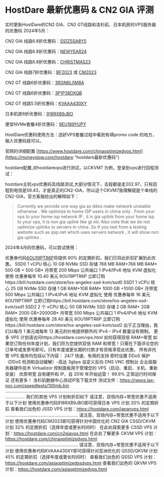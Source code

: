 # HostDare 最新优惠码 & CN2 GIA 评测
实时更新HostDare的CN2 GIA、CN2 GT线路和洛杉矶、日本机房的VPS服务器的优惠码
2024年5月：

CN2 GIA 线路6.8折优惠码：[SS1Z5SA8Y5](https://moneyslow.com/hostdare "hostdare最新优惠码")

CN2 GIA 线路6.8折优惠码：[NEWYEAR24](https://moneyslow.com/hostdare "hostdare最新优惠码")

CN2 GIA 线路6.8折优惠码：[CHRISTMAS23](https://moneyslow.com/hostdare "hostdare最新优惠码")

CN2 GIA 线路7折优惠码：[BF2023](https://moneyslow.com/hostdare "hostdare最新优惠码") 或 [CM2023](https://moneyslow.com/hostdare "hostdare最新优惠码")

CN2 GT 线路6折优惠码：[3RGN6L0M8A](https://moneyslow.com/hostdare "hostdare最新优惠码")

CN2 GT 线路6折优惠码：[3P1P38DXQB](https://moneyslow.com/hostdare "hostdare最新优惠码")

CN2 GT 线路5.5折优惠码：[KVAAA430XY](https://moneyslow.com/hostdare "hostdare最新优惠码")

日本机房8折优惠码：[918RXB9JBO](https://moneyslow.com/hostdare "hostdare最新优惠码")

便宜NVMe套餐4折优惠码：[9EU189YUPY](https://moneyslow.com/hostdare "hostdare最新优惠码")

HostDare优惠码使用方法：选好VPS套餐过程中看到有填promo code 的地方，输入优惠码就可以。

官网的详细配置 [https://www.hostdare.com/chinaoptimizedvps.html](https://moneyslow.com/hostdare "hostdare最新优惠码")

hostdare配置,对hostdarevps进行测试，以CKVM7 为例，登录到vps进行回程测试：

hostdare主机vps优惠码及线路测试,大部分情况下，去程都是走202.97，只有回程到电信是59.43，才是真正的CN2-GIA，所以这个CKVM7我理解就是个单线的CN2-GIA，官方客服给出的解释如下：

>Currently we provide one way gia as ddos make network unstable otherwise . We optimize to home ISP users in china only .
From your vps to your home isp network IP , it is gia uplink
from your home isp to your vps, it is non gia uplink like gt etc
Also note that we do not optimize uplinks to servers in china .So if you test from a testing website such as ipip.net which uses servers network , it will show non gia uplinks .

2024年4月的优惠码，可以尝试使用：

优惠券代码[6OU19PTR6P](https://moneyslow.com/hostdare "hostdare最新优惠码")将提供 60% 的定期折扣，我们已将此折扣扩展到此优惠。
SSD0
1 vCPU 核心
10 GB NVMe SSD 存储
768 MB RAM+768 MB RAM*
500 GB + 500 GB* 月带宽
200 Mbps 公共端口
1 IPv4/IPv6 地址
KVM 虚拟化 使用
优惠券每年 10.40 美元 6OU19PTR6P
立即订购https://bill.hostdare.com/store/los-angeles-ssd-kvm/ssd0
SSD1
1 vCPU 核心
25 GB NVMe SSD 存储
1 GB RAM+1GB RAM*
1000 GB +1000 GB* 月带宽
500 Mbps 公共端口
1 IPv4/IPv6 地址
KVM 虚拟化 使用
优惠券每年 16 美元 6OU19PTR6P
立即订购https://bill.hostdare.com/store/los-angeles-ssd-kvm/ssd1
SSD2
2 个 vCPU 核心
50 GB NVMe SSD 存储
2 GB RAM+ 2GB RAM*
2000 GB+2000GB* 月带宽
500 Mbps 公共端口
1 IPv4/IPv6 地址
KVM 虚拟化 使用
优惠券每年 28.40 美元 6OU19PTR6P
立即订购https://bill.hostdare.com/store/los-angeles-ssd-kvm/ssd2
出于正当理由，我们以每月 1 美元或每年 12 美元的价格提供额外的 IPv4 – IPv4 数量没有限制。
更多 VPS 计划请访问https://hostdare.com/vps.html
如何获得双倍 RAM+带宽
如果您订购任何年度计划，我们将为您提供双倍 RAM 和带宽！只需在下面评论您的订单号或发票号即可。只有年度或更长期的付款才有资格享受此优惠。
所有非托管 VPS 服务均包括以下内容：
24/7 快速、有用的支持
即时设置
DDoS 保护（DDoS 检测和自动缓解）-高达 3gbps
自定义反向 DNS
VNC 控制台
企业级服务器硬件技术
Virtualizor 控制面板用于管理您的 VPS（启动、重启、关机、重新安装）
优质带宽
自有硬件和 IP，自 2016 年开始运营！
99.9% 正常运行时间保证
还有更多！
洛杉矶数据中心测试IP及下载文件
测试文件：https://repos.lax-noc.com/speedtests/100mb.bin
………………………………………………………………………………………………………………………….
我们的其他 VPS 计划和折扣如下
请注意，双倍内存+带宽优惠不适用于以下计划
使用优惠券代码918RXB9JBO即可获得日本 VPS 计划 20% 的定期折扣
查看我们出色的 JSSD VPS 计划：https://hostdare.com/japanvps.html
…………………………………………………..
请注意，双倍内存+带宽优惠不适用于以下计划
使用优惠券代码CM2023即可获得针对中国优化的 CN2 GIA CSSD/CKVM 计划 32% 的定期折扣（选择年度或更长时间时）
在此处探索更多 CSSD VPS 计划：https://hostdare.com/cn2giavps.html
在此处了解更多 CKVM VPS 计划：https://hostdare.com/chinaoptimizedvps.html
…………………………………………………..
请注意，双倍内存+带宽优惠不适用于以下计划
使用优惠券代码KVAAA430XY即可获得针对亚洲优化的 QSSD/QKVM 计划 45% 的定期折扣（选择年度或更长时间时）
查看我们出色的 QSSD VPS 计划：https://hostdare.com/asiaoptimizedssdvps.html
查看我们出色的 QKVM VPS 计划：https://hostdare.com/asiaoptimizedvps.html
